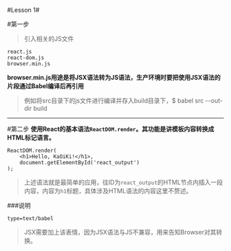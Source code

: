 #Lesson 1#

#第一步
>引入相关的JS文件

```
react.js
react-dom.js  
browser.min.js
```

**browser.min.js用途是将JSX语法转为JS语法，生产环境时要把使用JSX语法的片段通过Babel编译后再引用**

>例如将src目录下的js文件进行编译并存入build目录下，$ babel src --out-dir build

***

#第二步
**使用React的基本语法`ReactDOM.render`。其功能是讲模板内容转换成HTML标记语言。**

```
ReactDOM.render(
	<h1>Hello, KaOiKi!</h1>,
	document.getElementById('react_output')
);

```
>上述语法就是最简单的应用，往ID为`react_output`的HTML节点内插入一段内容，内容为`h1`标题，具体涉及HTML语法的内容这里不赘述。

###说明

`
type=text/babel
`

>JSX需要加上该表情，因为JSX语法与JS不兼容，用来告知Browser对其转换。


